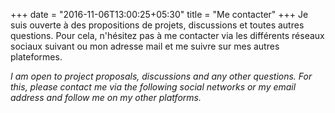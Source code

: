 +++
date = "2016-11-06T13:00:25+05:30"
title = "Me contacter"
+++
Je suis ouverte à des propositions de projets, discussions et toutes autres questions. Pour cela, n'hésitez pas à me contacter via les différents réseaux sociaux suivant ou mon adresse mail et me suivre sur mes autres plateformes.

_I am open to project proposals, discussions and any other questions. For this, please contact me via the following social networks or my email address and follow me on my other platforms._ 
